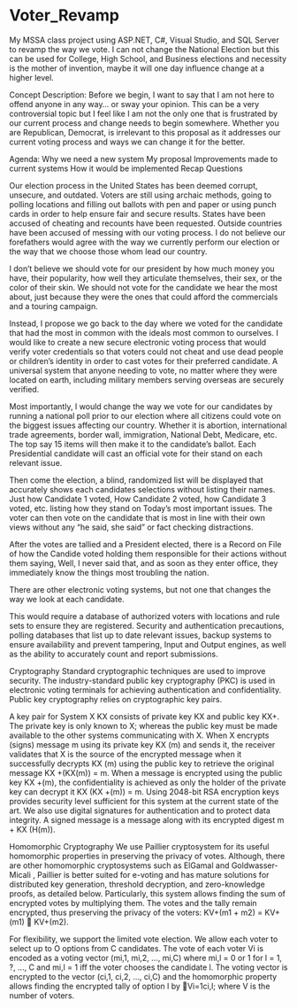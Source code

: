 # Voter_Revamp
My MSSA class project using ASP.NET, C#, Visual Studio, and SQL Server to revamp the way we vote. I can not change the National Election but this can be used for College, High School, and Business elections and necessity is the mother of invention, maybe it will one day influence change at a higher level.

Concept Description:
Before we begin, I want to say that I am not here to offend anyone in any way… or sway your opinion. This can be a very controversial topic but I feel like I am not the only one that is frustrated by our current process and change needs to begin somewhere. Whether you are Republican, Democrat, is irrelevant to this proposal as it addresses our current voting process and ways we can change it for the better.

Agenda:
Why we need a new system
My proposal
Improvements made to current systems
How it would be implemented
Recap
Questions

Our election process in the United States has been deemed corrupt, unsecure, and outdated. 
Voters are still using archaic methods, going to polling locations and filling out ballots with pen and paper or using punch cards in order to help ensure fair and secure results. 
States have been accused of cheating and recounts have been requested. 
Outside countries have been accused of messing with our voting process. 
I do not believe our forefathers would agree with the way we currently perform our election or the way that we choose those whom lead our country.

I don’t believe we should vote for our president by how much money you have, their popularity, how well they articulate themselves, their sex, or the color of their skin. We should not vote for the candidate we hear the most about, just because they were the ones that could afford the commercials and a touring campaign.

Instead, I propose we go back to the day where we voted for the candidate that had the most in common with the ideals most common to ourselves. I would like to create a new secure electronic voting process that would verify voter credentials so that voters could not cheat and use dead people or children’s identity in order to cast votes for their preferred candidate. A universal system that anyone needing to vote, no matter where they were located on earth, including military members serving overseas are securely verified. 

Most importantly, I would change the way we vote for our candidates by running a national poll prior to our election where all citizens could vote on the biggest issues affecting our country. Whether it is abortion, international trade agreements, border wall, immigration, National Debt, Medicare, etc. The top say 15 items will then make it to the candidate’s ballot. Each Presidential candidate will cast an official vote for their stand on each relevant issue.

Then come the election, a blind, randomized list will be displayed that accurately shows each candidates selections without listing their names.  Just how Candidate 1 voted, How Candidate 2 voted, how Candidate 3 voted, etc. listing how they stand on Today’s most important issues. The voter can then vote on the candidate that is most in line with their own views without any “he said, she said” or fact checking distractions.

After the votes are tallied and a President elected, there is a Record on File of how the Candide voted holding them responsible for their actions without them saying, Well, I never said that, and as soon as they enter office, they immediately know the things most troubling the nation. 

There are other electronic voting systems, but not one that changes the way we look at each candidate.

This would require a database of authorized voters with locations and rule sets to ensure they are registered. Security and authentication precautions, polling databases that list up to date relevant issues, backup systems to ensure availability and prevent tampering, Input and Output engines, as well as the ability to accurately count and report submissions. 

Cryptography
Standard cryptographic techniques are used to improve security. The industry-standard public key cryptography (PKC) is used in electronic voting terminals for achieving authentication and confidentiality. Public key cryptography relies on cryptographic key pairs.

A key pair for System X KX consists of private key KX and public key KX+. The private key is only known to X; whereas the public key must be made available to the other systems communicating with X. When X encrypts (signs) message m using its private key KX (m) and sends it, the receiver validates that X is the source of the encrypted message when it successfully decrypts KX (m) using the public key to retrieve the original message KX +(KX(m)) = m. When a message is encrypted using the public key KX +(m), the confidentiality is achieved as only the holder of the private key can decrypt it KX (KX +(m)) = m. Using 2048-bit RSA encryption keys provides security level sufficient for this system at the current state of the art.
We also use digital signatures for authentication and to protect data integrity. A signed message is a message along with its encrypted digest m + KX (H(m)). 

Homomorphic Cryptography
We use Paillier cryptosystem for its useful homomorphic properties in preserving
the privacy of votes. Although, there are other homomorphic cryptosystems such as
ElGamal and Goldwasser-Micali , Paillier is better suited for e-voting and has mature
solutions for distributed key generation, threshold decryption, and zero-knowledge
proofs, as detailed below. Particularly, this system allows finding the sum of encrypted
votes by multiplying them. The votes and the tally remain encrypted, thus preserving the
privacy of the voters: KV+(m1 + m2) = KV+(m1)  KV+(m2).

For flexibility, we support the limited vote election. We allow each voter to select
up to O options from C candidates. The vote of each voter Vi is encoded as a voting
vector (mi,1, mi,2, …, mi,C) where mi,l = 0 or 1 for l = 1, ?, …, C and mi,l = 1 iff the voter
chooses the candidate l. The voting vector is encrypted to the vector (ci,1, ci,2, …, ci,C) and
the homomorphic property allows finding the encrypted tally of option l by Vi=1ci,l; where
V is the number of voters.


